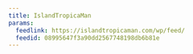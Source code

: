 ```yaml
---
title: IslandTropicaMan
params:
  feedlink: https://islandtropicaman.com/wp/feed/
  feedid: 08995647f3a90dd2567748198db6b81e
---
```

